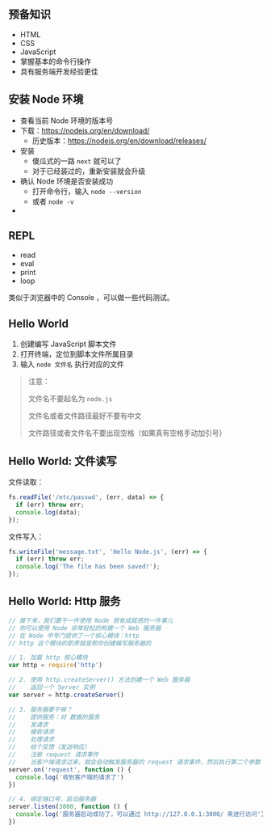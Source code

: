 ## 预备知识

- HTML
- CSS
- JavaScript
- 掌握基本的命令行操作
- 具有服务端开发经验更佳

## 安装 Node 环境

- 查看当前 Node 环境的版本号
- 下载：https://nodejs.org/en/download/
  - 历史版本：https://nodejs.org/en/download/releases/
- 安装
  - 傻瓜式的一路 `next` 就可以了
  - 对于已经装过的，重新安装就会升级
- 确认 Node 环境是否安装成功
  - 打开命令行，输入 `node --version`
  - 或者 `node -v`
- ​

## REPL

- read
- eval
- print
- loop

类似于浏览器中的 Console ，可以做一些代码测试。

## Hello World

1. 创建编写 JavaScript 脚本文件
2. 打开终端，定位到脚本文件所属目录
3. 输入 `node 文件名` 执行对应的文件

> 注意：
>
> 文件名不要起名为 `node.js`
>
> 文件名或者文件路径最好不要有中文
>
> 文件路径或者文件名不要出现空格（如果真有空格手动加引号）



## Hello World: 文件读写

文件读取：

```javascript
fs.readFile('/etc/passwd', (err, data) => {
  if (err) throw err;
  console.log(data);
});
```

文件写入：

```javascript
fs.writeFile('message.txt', 'Hello Node.js', (err) => {
  if (err) throw err;
  console.log('The file has been saved!');
});
```

## Hello World: Http 服务

```javascript
// 接下来，我们要干一件使用 Node 很有成就感的一件事儿
// 你可以使用 Node 非常轻松的构建一个 Web 服务器
// 在 Node 中专门提供了一个核心模块：http
// http 这个模块的职责就是帮你创建编写服务器的

// 1. 加载 http 核心模块
var http = require('http')

// 2. 使用 http.createServer() 方法创建一个 Web 服务器
//    返回一个 Server 实例
var server = http.createServer()

// 3. 服务器要干嘛？
//    提供服务：对 数据的服务
//    发请求
//    接收请求
//    处理请求
//    给个反馈（发送响应）
//    注册 request 请求事件
//    当客户端请求过来，就会自动触发服务器的 request 请求事件，然后执行第二个参数：回调处理函数
server.on('request', function () {
  console.log('收到客户端的请求了')
})

// 4. 绑定端口号，启动服务器
server.listen(3000, function () {
  console.log('服务器启动成功了，可以通过 http://127.0.0.1:3000/ 来进行访问')
})
```
